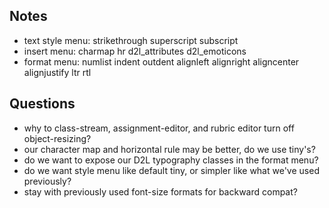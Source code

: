 ## Notes

* text style menu: strikethrough superscript subscript
* insert menu: charmap hr d2l_attributes d2l_emoticons
* format menu: numlist indent outdent alignleft alignright aligncenter alignjustify ltr rtl

## Questions

* why to class-stream, assignment-editor, and rubric editor turn off object-resizing?
* our character map and horizontal rule may be better, do we use tiny's?
* do we want to expose our D2L typography classes in the format menu?
* do we want style menu like default tiny, or simpler like what we've used previously?
* stay with previously used font-size formats for backward compat?
